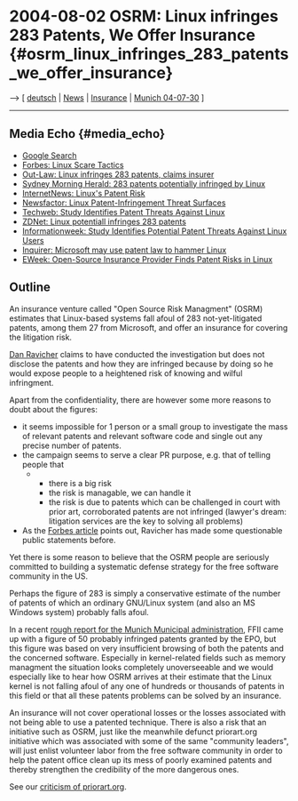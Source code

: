 # 2004-08-02 OSRM: Linux infringes 283 Patents, We Offer Insurance {#osrm_linux_infringes_283_patents_we_offer_insurance}

\--\> \[ [ deutsch](Osrm040802De "wikilink") \| [
News](SwpatcninoEn "wikilink") \| [ Insurance](PatinsEn "wikilink") \| [
Munich 04-07-30](Limux040730En "wikilink") \]

------------------------------------------------------------------------

## Media Echo {#media_echo}

-   [Google
    Search](http://news.google.com/news?hl=en&q=Linux+283+Patents+Microsoft+OSRM+Ravicher&btnG=Search+News "wikilink")
-   [Forbes: Linux Scare
    Tactics](http://www.forbes.com/home/enterprisetech/2004/08/02/cz_dl_0802linux.html "wikilink")
-   [Out-Law: Linux infringes 283 patents, claims
    insurer](http://www.out-law.com/php/page.php?page_id=linuxinfringes1091538238&area=news "wikilink")
-   [Sydney Morning Herald: 283 patents potentially infringed by
    Linux](http://www.smh.com.au/articles/2004/08/03/1091476456669.html "wikilink")
-   [InternetNews: Linux\'s Patent
    Risk](http://www.internetnews.com/ent-news/article.php/3389071 "wikilink")
-   [Newsfactor: Linux Patent-Infringement Threat
    Surfaces](http://www.newsfactor.com/story.xhtml?story_title=Linux-Patent-Infringement-Threat-Surfaces&story_id=26129 "wikilink")
-   [Techweb: Study Identifies Patent Threats Against
    Linux](http://www.techweb.com/wire/story/TWB20040802S0009 "wikilink")
-   [ZDNet: Linux potentiall infringes 283
    patents](http://zdnet.com.com/2100-1104-5291403.html "wikilink")
-   [Informationweek: Study Identifies Potential Patent Threats Against
    Linux
    Users](http://www.informationweek.com/story/showArticle.jhtml?articleID=26800214&tid=5979 "wikilink")
-   [Inquirer: Microsoft may use patent law to hammer
    Linux](http://www.theinquirer.net/?article=17586 "wikilink")
-   [EWeek: Open-Source Insurance Provider Finds Patent Risks in
    Linux](http://www.eweek.com/article2/0,1759,1630082,00.asp "wikilink")

## Outline

An insurance venture called \"Open Source Risk Managment\" (OSRM)
estimates that Linux-based systems fall afoul of 283 not-yet-litigated
patents, among them 27 from Microsoft, and offer an insurance for
covering the litigation risk.

[ Dan Ravicher](DanRavicherEn "wikilink") claims to have conducted the
investigation but does not disclose the patents and how they are
infringed because by doing so he would expose people to a heightened
risk of knowing and wilful infringment.

Apart from the confidentiality, there are however some more reasons to
doubt about the figures:

-   it seems impossible for 1 person or a small group to investigate the
    mass of relevant patents and relevant software code and single out
    any precise number of patents.
-   the campaign seems to serve a clear PR purpose, e.g. that of telling
    people that
    -   -   there is a big risk
        -   the risk is managable, we can handle it
        -   the risk is due to patents which can be challenged in court
            with prior art, corroborated patents are not infringed
            (lawyer\'s dream: litigation services are the key to solving
            all problems)
-   As the [Forbes
    article](http://www.forbes.com/home/enterprisetech/2004/08/02/cz_dl_0802linux.html "wikilink")
    points out, Ravicher has made some questionable public statements
    before.

Yet there is some reason to believe that the OSRM people are seriously
committed to building a systematic defense strategy for the free
software community in the US.

Perhaps the figure of 283 is simply a conservative estimate of the
number of patents of which an ordinary GNU/Linux system (and also an MS
Windows system) probably falls afoul.

In a recent [ rough report for the Munich Municipal
administration](Limux040730En "wikilink"), FFII came up with a figure of
50 probably infringed patents granted by the EPO, but this figure was
based on very insufficient browsing of both the patents and the
concerned software. Especially in kernel-related fields such as memory
managment the situation looks completely unoverseeable and we would
especially like to hear how OSRM arrives at their estimate that the
Linux kernel is not falling afoul of any one of hundreds or thousands of
patents in this field or that all these patents problems can be solved
by an insurance.

An insurance will not cover operational losses or the losses associated
with not being able to use a patented technique. There is also a risk
that an initiative such as OSRM, just like the meanwhile defunct
priorart.org initiative which was associated with some of the same
\"community leaders\", will just enlist volunteer labor from the free
software community in order to help the patent office clean up its mess
of poorly examined patents and thereby strengthen the credibility of the
more dangerous ones.

See our [criticism of
priorart.org](http://swpat.ffii.org/analysis/shield/ "wikilink").
